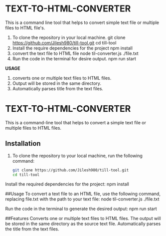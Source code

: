 # TEXT-TO-HTML-CONVERTER

This is a command line tool that helps to convert simple text file or multiple files to HTML file's.

  1. To clone the repository in your local machine.
      git clone https://github.com/Jilesh980/till-tool.git
     cd till-tool
  2. Install the require dependencies for the project
     npm install
  3. convert the text file to HTML file
     node til-converter.js ./file.txt
  4. Run the code in the terminal for desire output.
     npm run start

**USAGE**
1. converts one or multiple text files to HTML files.
2. Output will be stored in the same directory.
3. Automatically parses title from the text files.



# TEXT-TO-HTML-CONVERTER

This is a command-line tool that helps to convert a simple text file or multiple files to HTML files.

## Installation

1. To clone the repository to your local machine, run the following command:

   ```bash
   git clone https://github.com/Jilesh980/till-tool.git
   cd till-tool

Install the required dependencies for the project:
npm install

##Usage
To convert a text file to an HTML file, use the following command, replacing file.txt with the path to your text file:
node til-converter.js ./file.txt

Run the code in the terminal to generate the desired output:
npm run start

##Features
Converts one or multiple text files to HTML files.
The output will be stored in the same directory as the source text file.
Automatically parses the title from the text files.
